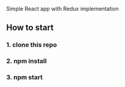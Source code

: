 Simple React app with Redux implementation

## How to start

### 1. clone this repo

### 2. npm install

### 3. npm start
